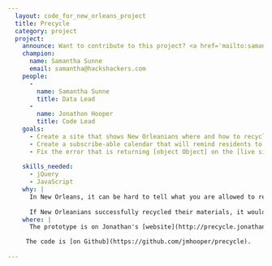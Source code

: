 ```yaml
---
  layout: code_for_new_orleans_project
  title: Precycle
  category: project
  project:
    announce: Want to contribute to this project? <a href='mailto:samantha@hackshackers.com'>Contact the Project Champion!</a>
    champion:
      name: Samantha Sunne
      email: samantha@hackshackers.com
    people:
      -
        name: Samantha Sunne
        title: Data Lead
      -
        name: Jonathon Hooper
        title: Code Lead
    goals:
      - Create a site that shows New Orleanians where and how to recycle
      - Create a subscribe-able calendar that will remind residents to recycle
      - Fix the error that is returning [object Object] on the [live site](http://precycle.jonathanhooper.net/)
      
    skills_needed:
      - jQuery
      - JavaScript
    why: |
      In New Orleans, it can be hard to tell what you are allowed to recycle - glass? cardboard? Mardi Gras beads?
      
      If New Orleanians successfully recycled their materials, it would be better for the environment. This site returns the date of recycling pickup and the materials that can be turned in. It also creates a Google Calendar that reminds the user when to recycle and where.
    where: |
      The prototype is on Jonathan's [website](http://precycle.jonathanhooper.net/).

     The code is [on Github](https://github.com/jmhooper/precycle).
     
---
```

